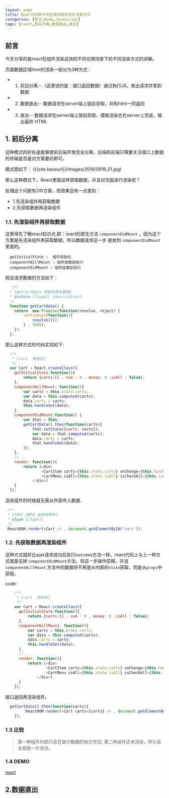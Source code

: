 ```yaml
---
layout: page
title: React的3种不同应用场景的组件渲染方式
categories: [笔记,Node,JavaScript]
tags: [react,前后分离,数据直出,直出]
---
```


## 前言
今天分享的是react在组件渲染这块的不同应用场景下的不同渲染方式的讲解。

页面数据区域html的渲染一般分为3种方式：

*   1. 前后分离--（这里说的是：接口返回数据）通过执行JS，发出请求并拿到数据
*   2. 数据直出--  数据请求在server端上提前获取，并和html一同返回
*   3. 直出-- 数据请求在server端上提前获取，模板渲染也在server上完成，输出最终 HTML


## 1. 前后分离
这种模式的好处是能够使前后端开发完全分离，后端和前端只需要关注接口上数据的传输是否是对方需要的即可。

模式图如下：
({{site.baseurl}}/images/2016/0919_01.jpg)

那么这种模式下，React里面这样获取数据，并且对页面进行渲染呢？

处理这个问题有2中方案，但效果会有一点差别：

*  1.先渲染组件再获取数据
*  2.先获取数据再渲染组件

### 1.1. 先渲染组件再获取数据
这里得先了解react知识点,即：react的原生方法 `componentDidMount` 。因为这个方案是先渲染组件再获取数据，所以数据请求这一步
是放到 `componentDidMount`里面的。

```
  getInitialState :  组件初始化
  componentWillMount : 组件挂载前执行
  componentDidMount : 组件挂载后执行
```

假设请求数据的方法如下：
```js
   /**
  * [getCartData 获取购物车数据]
  * @return {[type]} [description]
  */ 
  function getCartData() {
    return  new Promise(function(resolve, reject) {
        setTimeout(function(){
            resolve([]);
        } , 3000);
    });   
  };
```

那么这种方式的代码实现如下:
```js
  /**
   * [cart  购物车]
   */
  var Cart = React.createClass({
    getInitialState:function(){
        return {carts:[] , num : 0 , money: 0 ,isAll : false};
    },
    componentWillMount: function(){
        var carts = this.state.carts;
        var data = this.computed(carts);
        data.carts = carts;
        this.handleSet(data);
    },
    componentDidMount:function() {
        var that = this;
        getCartData().then(function(carts){
            that.setState({carts: carts});
            var data = that.computed(carts);
            data.carts = carts;
            that.handleSet(data);
        });
    },
    //...
    render: function(){
        return (<div>
                <CartItem carts={this.state.carts} onChange={this.handleChange} />
                <CartMenu isAll={this.state.isAll} isCheckAll={this.isCheckAll} num={this.state.num} money={this.state.money} onClick={this.handleClick} />
            </div>)
    }
  });
```

渲染组件的时候就无需从外部传人数据.
```js
 /**
 * [CART_INFO 渲染购物车]
 * @type {[type]}
 */
 ReactDOM.render(<Cart /> , document.getElementById('cart'));
```

### 1.2. 先获取数据再渲染组件
这种方式就好比ajax请求成功后执行success方法一样。react代码上与上一种方式就是去掉 `componentDidMount`方法。将这一步操作前移。并且`componentWillMount`
方法中的数据将不再是从内部的`state`获取，而是从`props`中获取。

code:
```js
    /**
     * [cart  购物车]
     */
    var Cart = React.createClass({
      getInitialState:function(){
          return {carts:[] , num : 0 , money: 0 ,isAll : false};
      },
      componentWillMount: function(){
          var carts = this.props.carts;
          var data = this.computed(carts);
          data.carts = carts;
          this.handleSet(data);
      },
      //...
      render: function(){
          return (<div>
                  <CartItem carts={this.state.carts} onChange={this.handleChange} />
                  <CartMenu isAll={this.state.isAll} isCheckAll={this.isCheckAll} num={this.state.num} money={this.state.money} onClick={this.handleClick} />
              </div>)
      }
    });
```

接口返回再渲染组件。
```js
  getCartData().then(function(carts){
         ReactDOM.render(<Cart carts={carts} /> , document.getElementById('cart'));
    });
```

### 1.3 比较
>   第一种组件内部只会在缺少数据的地方空白;
>   第二种组件还未渲染，所以会全部是一片空白。

### 1.4 DEMO
[react](https://github.com/Yi-love/koa-react-redux/tree/master/react)


## 2.数据直出